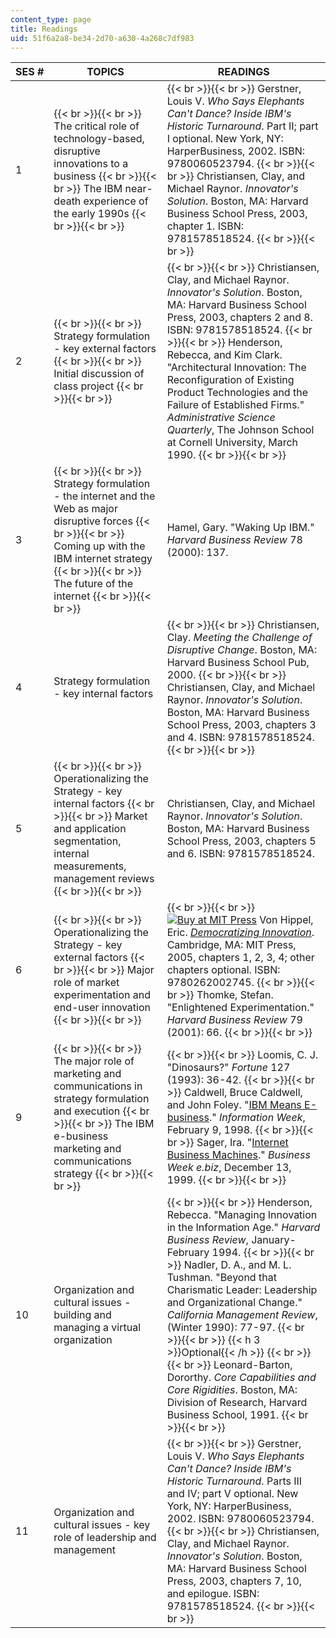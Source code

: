 ```yaml
---
content_type: page
title: Readings
uid: 51f6a2a8-be34-2d70-a630-4a268c7df983
---
```


| SES # | TOPICS | READINGS |
| --- | --- | --- |
| 1 |  {{< br >}}{{< br >}} The critical role of technology-based, disruptive innovations to a business {{< br >}}{{< br >}} The IBM near-death experience of the early 1990s {{< br >}}{{< br >}}  |  {{< br >}}{{< br >}} Gerstner, Louis V. _Who Says Elephants Can't Dance? Inside IBM's Historic Turnaround_. Part II; part I optional. New York, NY: HarperBusiness, 2002. ISBN: 9780060523794. {{< br >}}{{< br >}} Christiansen, Clay, and Michael Raynor. _Innovator's Solution_. Boston, MA: Harvard Business School Press, 2003, chapter 1. ISBN: 9781578518524. {{< br >}}{{< br >}}  |
| 2 |  {{< br >}}{{< br >}} Strategy formulation - key external factors {{< br >}}{{< br >}} Initial discussion of class project {{< br >}}{{< br >}}  |  {{< br >}}{{< br >}} Christiansen, Clay, and Michael Raynor. _Innovator's Solution_. Boston, MA: Harvard Business School Press, 2003, chapters 2 and 8. ISBN: 9781578518524. {{< br >}}{{< br >}} Henderson, Rebecca, and Kim Clark. "Architectural Innovation: The Reconfiguration of Existing Product Technologies and the Failure of Established Firms." _Administrative Science Quarterly_, The Johnson School at Cornell University, March 1990. {{< br >}}{{< br >}}  |
| 3 |  {{< br >}}{{< br >}} Strategy formulation - the internet and the Web as major disruptive forces {{< br >}}{{< br >}} Coming up with the IBM internet strategy {{< br >}}{{< br >}} The future of the internet {{< br >}}{{< br >}}  | Hamel, Gary. "Waking Up IBM." _Harvard Business Review_ 78 (2000): 137. |
| 4 | Strategy formulation - key internal factors |  {{< br >}}{{< br >}} Christiansen, Clay. _Meeting the Challenge of Disruptive Change_. Boston, MA: Harvard Business School Pub, 2000. {{< br >}}{{< br >}} Christiansen, Clay, and Michael Raynor. _Innovator's Solution_. Boston, MA: Harvard Business School Press, 2003, chapters 3 and 4. ISBN: 9781578518524. {{< br >}}{{< br >}}  |
| 5 |  {{< br >}}{{< br >}} Operationalizing the Strategy - key internal factors {{< br >}}{{< br >}} Market and application segmentation, internal measurements, management reviews {{< br >}}{{< br >}}  | Christiansen, Clay, and Michael Raynor. _Innovator's Solution_. Boston, MA: Harvard Business School Press, 2003, chapters 5 and 6. ISBN: 9781578518524. |
| 6 |  {{< br >}}{{< br >}} Operationalizing the Strategy - key external factors {{< br >}}{{< br >}} Major role of market experimentation and end-user innovation {{< br >}}{{< br >}}  |  {{< br >}}{{< br >}} [![Buy at MIT Press](/images/mp_logo.gif)](https://mitpress.mit.edu/9780262002745) Von Hippel, Eric. [_Democratizing Innovation_](https://mitpress.mit.edu/9780262002745). Cambridge, MA: MIT Press, 2005, chapters 1, 2, 3, 4; other chapters optional. ISBN: 9780262002745. {{< br >}}{{< br >}} Thomke, Stefan. "Enlightened Experimentation." _Harvard Business Review_ 79 (2001): 66. {{< br >}}{{< br >}}  |
| 9 |  {{< br >}}{{< br >}} The major role of marketing and communications in strategy formulation and execution {{< br >}}{{< br >}} The IBM e-business marketing and communications strategy {{< br >}}{{< br >}}  |  {{< br >}}{{< br >}} Loomis, C. J. "Dinosaurs?" _Fortune_ 127 (1993): 36-42. {{< br >}}{{< br >}} Caldwell, Bruce Caldwell, and John Foley. "[IBM Means E-business](http://www-03.ibm.com/ibm/history/ibm100/us/en/icons/ebusiness/transform/)." _Information Week_, February 9, 1998. {{< br >}}{{< br >}} Sager, Ira. "[Internet Business Machines](http://www.businessweek.com/1999/99_50/b3659002.htm)." _Business Week e.biz_, December 13, 1999. {{< br >}}{{< br >}}  |
| 10 | Organization and cultural issues - building and managing a virtual organization |  {{< br >}}{{< br >}} Henderson, Rebecca. "Managing Innovation in the Information Age." _Harvard Business Review_, January-February 1994. {{< br >}}{{< br >}} Nadler, D. A., and M. L. Tushman. "Beyond that Charismatic Leader: Leadership and Organizational Change." _California Management Review_, (Winter 1990): 77-97. {{< br >}}{{< br >}} {{< h 3 >}}Optional{{< /h >}} {{< br >}}{{< br >}} Leonard-Barton, Dororthy. _Core Capabilities and Core Rigidities_. Boston, MA: Division of Research, Harvard Business School, 1991. {{< br >}}{{< br >}}  |
| 11 | Organization and cultural issues - key role of leadership and management |  {{< br >}}{{< br >}} Gerstner, Louis V. _Who Says Elephants Can't Dance? Inside IBM's Historic Turnaround_. Parts III and IV; part V optional. New York, NY: HarperBusiness, 2002. ISBN: 9780060523794. {{< br >}}{{< br >}} Christiansen, Clay, and Michael Raynor. _Innovator's Solution_. Boston, MA: Harvard Business School Press, 2003, chapters 7, 10, and epilogue. ISBN: 9781578518524. {{< br >}}{{< br >}}